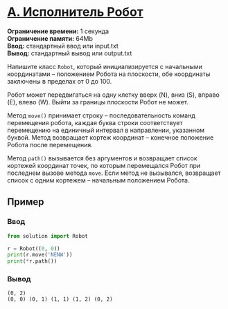 # [A. Исполнитель Робот](https://contest.yandex.ru/contest/24953/problems/A/)

**Ограничение времени:** 1 секунда \
**Ограничение памяти:** 64Mb \
**Ввод:** стандартный ввод или input.txt \
**Вывод:** стандартный вывод или output.txt

Напишите класс `Robot`, который инициализируется с начальными координатами – положением Робота на плоскости, обе координаты заключены в пределах от 0 до 100.

Робот может передвигаться на одну клетку вверх (N), вниз (S), вправо (E), влево (W). Выйти за границы плоскости Робот не может.

Метод `move()` принимает строку – последовательность команд перемещения робота, каждая буква строки соответствует перемещению на единичный интервал в направлении, указанном буквой. Метод возвращает кортеж координат – конечное положение Робота после перемещения.

Метод `path()` вызывается без аргументов и возвращает список кортежей координат точек, по которым перемещался Робот при последнем вызове метода `move`. Если метод не вызывался, возвращает список с одним кортежем – начальным положением Робота.

## Пример

### Ввод
```python
from solution import Robot

r = Robot((0, 0))
print(r.move('NENW'))
print(*r.path())
```

### Вывод
```
(0, 2)
(0, 0) (0, 1) (1, 1) (1, 2) (0, 2)
```